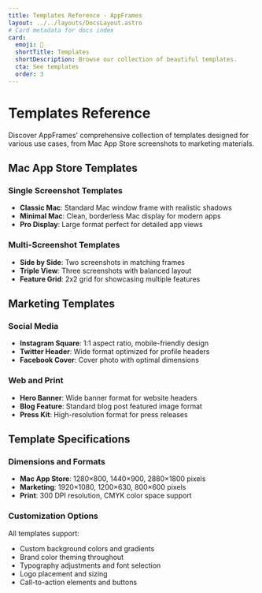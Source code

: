 ```yaml
---
title: Templates Reference - AppFrames
layout: ../../layouts/DocsLayout.astro
# Card metadata for docs index
card:
  emoji: 📄
  shortTitle: Templates
  shortDescription: Browse our collection of beautiful templates.
  cta: See templates
  order: 3
---
```


# Templates Reference

Discover AppFrames' comprehensive collection of templates designed for various use cases, from Mac App Store screenshots to marketing materials.

## Mac App Store Templates

### Single Screenshot Templates
- **Classic Mac**: Standard Mac window frame with realistic shadows
- **Minimal Mac**: Clean, borderless Mac display for modern apps
- **Pro Display**: Large format perfect for detailed app views

### Multi-Screenshot Templates
- **Side by Side**: Two screenshots in matching frames
- **Triple View**: Three screenshots with balanced layout
- **Feature Grid**: 2x2 grid for showcasing multiple features

## Marketing Templates

### Social Media
- **Instagram Square**: 1:1 aspect ratio, mobile-friendly design
- **Twitter Header**: Wide format optimized for profile headers
- **Facebook Cover**: Cover photo with optimal dimensions

### Web and Print
- **Hero Banner**: Wide banner format for website headers
- **Blog Feature**: Standard blog post featured image format
- **Press Kit**: High-resolution format for press releases

## Template Specifications

### Dimensions and Formats
- **Mac App Store**: 1280×800, 1440×900, 2880×1800 pixels
- **Marketing**: 1920×1080, 1200×630, 800×600 pixels
- **Print**: 300 DPI resolution, CMYK color space support

### Customization Options
All templates support:
- Custom background colors and gradients
- Brand color theming throughout
- Typography adjustments and font selection
- Logo placement and sizing
- Call-to-action elements and buttons